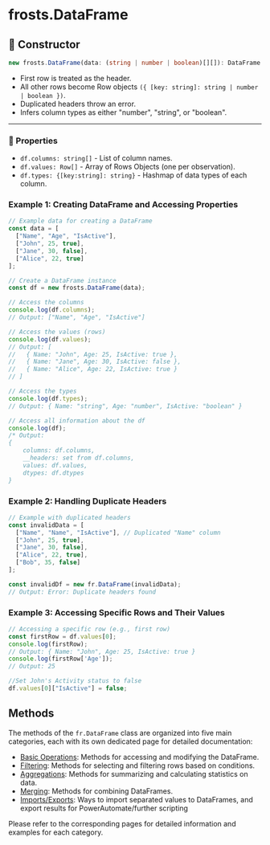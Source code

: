 # frosts.DataFrame

## 🔹 Constructor

```ts
new frosts.DataFrame(data: (string | number | boolean)[][]): DataFrame
```

- First row is treated as the header.
- All other rows become Row objects `({ [key: string]: string | number | boolean })`.
- Duplicated headers throw an error.
- Infers column types as either "number", "string", or "boolean".

---

### 🔹 Properties

- `df.columns: string[]` - List of column names.
- `df.values: Row[]` - Array of Rows Objects (one per observation).
- `df.types: {[key:string]: string}` - Hashmap of data types of each column.

### Example 1: Creating  DataFrame and Accessing Properties

```ts
// Example data for creating a DataFrame
const data = [
  ["Name", "Age", "IsActive"],
  ["John", 25, true],
  ["Jane", 30, false],
  ["Alice", 22, true]
];

// Create a DataFrame instance
const df = new frosts.DataFrame(data);

// Access the columns
console.log(df.columns); 
// Output: ["Name", "Age", "IsActive"]

// Access the values (rows)
console.log(df.values);
// Output: [
//   { Name: "John", Age: 25, IsActive: true },
//   { Name: "Jane", Age: 30, IsActive: false },
//   { Name: "Alice", Age: 22, IsActive: true }
// ]

// Access the types
console.log(df.types); 
// Output: { Name: "string", Age: "number", IsActive: "boolean" }

// Access all information about the df
console.log(df);
/* Output: 
{
    columns: df.columns, 
    __headers: set from df.columns,
    values: df.values,
    dtypes: df.dtypes
}
```

### Example 2: Handling Duplicate Headers

```ts
// Example with duplicated headers
const invalidData = [
  ["Name", "Name", "IsActive"], // Duplicated "Name" column
  ["John", 25, true],
  ["Jane", 30, false],
  ["Alice", 22, true],
  ["Bob", 35, false]  
];

const invalidDf = new fr.DataFrame(invalidData);
// Output: Error: Duplicate headers found
```

### Example 3: Accessing Specific Rows and Their Values

```ts
// Accessing a specific row (e.g., first row)
const firstRow = df.values[0];
console.log(firstRow); 
// Output: { Name: "John", Age: 25, IsActive: true }
console.log(firstRow['Age']);
// Output: 25

//Set John's Activity status to false
df.values[0]["IsActive"] = false;
```

## Methods

The methods of the `fr.DataFrame` class are organized into five main categories, each with its own dedicated page for detailed documentation:

- [Basic Operations](df_methods/basic_operations.md): Methods for accessing and modifying the DataFrame.
- [Filtering](df_methods/filtering.md): Methods for selecting and filtering rows based on conditions.
- [Aggregations](df_methods/aggregation.md): Methods for summarizing and calculating statistics on data.
- [Merging](df_methods/merging.md): Methods for combining DataFrames.
- [Imports/Exports](df_methods/outputs.md): Ways to import separated values to DataFrames, and export results for PowerAutomate/further scripting

Please refer to the corresponding pages for detailed information and examples for each category.
